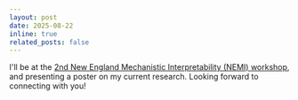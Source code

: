 ```yaml
---
layout: post
date: 2025-08-22
inline: true
related_posts: false
---
```


I'll be at the [2nd New England Mechanistic Interpretability (NEMI) workshop](https://nemiconf.github.io/summer25), and presenting a poster on my current research. Looking forward to connecting with you!